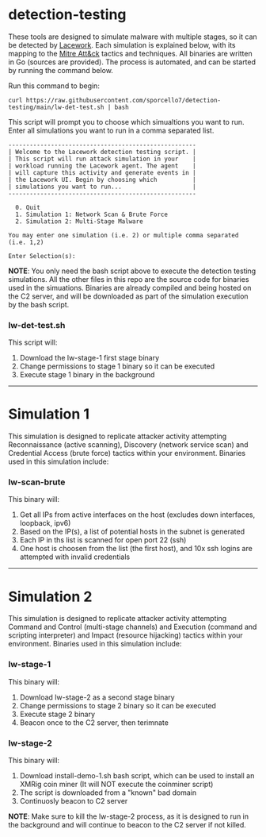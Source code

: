 # detection-testing
These tools are designed to simulate malware with multiple stages, so it can be detected by [Lacework](https://lacework.com). Each simulation is explained below, with its mapping to the [Mitre Att&ck](https://attack.mitre.org/#) tactics and techniques. All binaries are written in Go (sources are provided). The process is automated, and can be started by running the command below.

Run this command to begin:

```
curl https://raw.githubusercontent.com/sporcello7/detection-testing/main/lw-det-test.sh | bash
```

This script will prompt you to choose which simualtions you want to run. Enter all simulations you want to run in a comma separated list.

```
-----------------------------------------------------
| Welcome to the Lacework detection testing script. |
| This script will run attack simulation in your    |
| workload running the Lacework agent. The agent    |
| will capture this activity and generate events in |
| the Lacework UI. Begin by choosing which          |
| simulations you want to run...                    |
-----------------------------------------------------

  0. Quit
  1. Simulation 1: Network Scan & Brute Force
  2. Simulation 2: Multi-Stage Malware

You may enter one simulation (i.e. 2) or multiple comma separated (i.e. 1,2)

Enter Selection(s): 
```

**NOTE**: You only need the bash script above to execute the detection testing simulations. All the other files in this repo are the source code for binaries used in the simuations. Binaries are already compiled and being hosted on the C2 server, and will be downloaded as part of the simulation execution by the bash script.

### lw-det-test.sh
This script will:
  1. Download the lw-stage-1 first stage binary
  2. Change permissions to stage 1 binary so it can be executed
  3. Execute stage 1 binary in the background

---

# Simulation 1
This simulation is designed to replicate attacker activity attempting Reconnaissance (active scanning), Discovery (network service scan) and Credential Access (brute force) tactics within your environment. Binaries used in this simulation include:

### lw-scan-brute
This binary will:
  1. Get all IPs from active interfaces on the host (excludes down interfaces, loopback, ipv6)
  2. Based on the IP(s), a list of potential hosts in the subnet is generated
  3. Each IP in ths list is scanned for open port 22 (ssh)
  4. One host is choosen from the list (the first host), and 10x ssh logins are attempted with invalid credentials

---

# Simulation 2
This simulation is designed to replicate attacker activity attempting Command and Control (multi-stage channels) and Execution (command and scripting interpreter) and Impact (resource hijacking) tactics within your environment. Binaries used in this simulation include:

### lw-stage-1
This binary will:
  1. Download lw-stage-2 as a second stage binary
  2. Change permissions to stage 2 binary so it can be executed
  3. Execute stage 2 binary
  4. Beacon once to the C2 server, then terimnate

### lw-stage-2
This binary will:
  1. Download install-demo-1.sh bash script, which can be used to install an XMRig coin miner
     (It will NOT execute the coinminer script)
  2. The script is downloaded from a "known" bad domain
  3. Continuosly beacon to C2 server

**NOTE**: Make sure to kill the lw-stage-2 process, as it is designed to run in the background and will continue to beacon to the C2 server if not killed.
